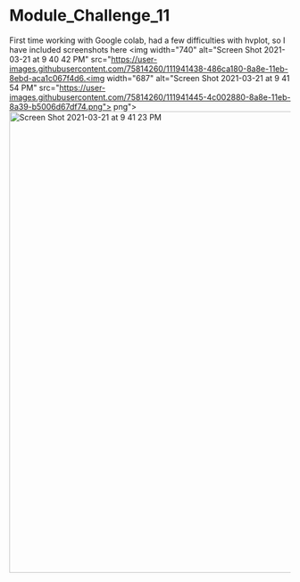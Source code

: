 # Module_Challenge_11
 
First time working with Google colab, had a few difficulties with hvplot, so I have included screenshots here
<img width="740" alt="Screen Shot 2021-03-21 at 9 40 42 PM" src="https://user-images.githubusercontent.com/75814260/111941438-486ca180-8a8e-11eb-8ebd-aca1c067f4d6.<img width="687" alt="Screen Shot 2021-03-21 at 9 41 54 PM" src="https://user-images.githubusercontent.com/75814260/111941445-4c002880-8a8e-11eb-8a39-b5006d67df74.png">
png">
<img width="827" alt="Screen Shot 2021-03-21 at 9 41 23 PM" src="https://user-images.githubusercontent.com/75814260/111941442-4b679200-8a8e-11eb-9275-652bca945368.png">
